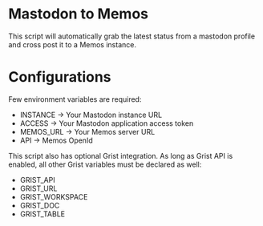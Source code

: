 # Mastodon to Memos

This script will automatically grab the latest status from a mastodon profile and cross post it to a Memos instance.

# Configurations
Few environment variables are required:
- INSTANCE -> Your Mastodon instance URL
- ACCESS -> Your Mastodon application access token
- MEMOS_URL -> Your Memos server URL
- API -> Memos OpenId

This script also has optional Grist integration. As long as Grist API is enabled, all other Grist variables must be declared as well:

- GRIST_API
- GRIST_URL
- GRIST_WORKSPACE
- GRIST_DOC
- GRIST_TABLE